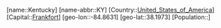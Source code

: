 ﻿---
location: [38.1973,-84.8631]
type: State
tags:
- geo/State


SpocWebEntityId: 36043
isDeleted: false
confidential: public

---
[name::Kentucky]
[name-abbr::KY]
[Country::[United_States_of_America](geo/Continent/North-America/United_States_of_America.md)]
[Capital::[Frankfort](geo/Continent/North-America/United_States_of_America/Kentucky/Frankfort.md)]
[geo-lon::-84.8631]
[geo-lat::38.1973]
[Population::]

